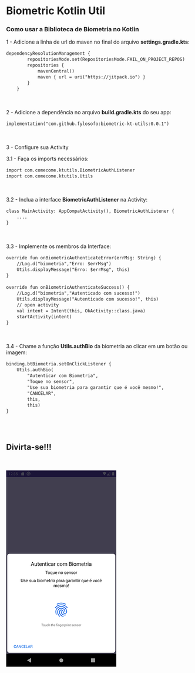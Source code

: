 # Biometric Kotlin Util

### Como usar a Biblioteca de Biometria no Kotlin<br />

1 - Adicione a linha de url do maven no final do arquivo <b>settings.gradle.kts</b>:
```
dependencyResolutionManagement {
		repositoriesMode.set(RepositoriesMode.FAIL_ON_PROJECT_REPOS)
		repositories {
			mavenCentral()
			maven { url = uri("https://jitpack.io") }
		}
	}
```
<br /><br />
2 - Adicione a dependência no arquivo <b>build.gradle.kts</b> do seu app:
```
implementation("com.github.fylosofo:biometric-kt-utils:0.0.1")
```
<br /><br />
3 - Configure sua Activity<br />

3.1 - Faça os imports necessários:
```
import com.comecome.ktutils.BiometricAuthListener
import com.comecome.ktutils.Utils
```
<br /><br />
3.2 - Inclua a interface <b>BiometricAuthListener</b> na Activity:
```
class MainActivity: AppCompatActivity(), BiometricAuthListener {
    ....
}
```
<br /><br />
3.3 - Implemente os membros da Interface:
```
override fun onBiometricAuthenticateError(errMsg: String) {
    //Log.d("biometria","Erro: $errMsg")
    Utils.displayMessage("Erro: $errMsg", this)
}

override fun onBiometricAuthenticateSuccess() {
    //Log.d("biometria","Autenticado com sucesso!")
    Utils.displayMessage("Autenticado com sucesso!", this)
    // open activity
    val intent = Intent(this, OkActivity::class.java)
    startActivity(intent)
}
```
<br /><br />
3.4 - Chame a função <b>Utils.authBio</b> da biometria ao clicar em um botão ou imagem:
```
binding.btBiometria.setOnClickListener {
    Utils.authBio(
        "Autenticar com Biometria",
        "Toque no sensor",
        "Use sua biometria para garantir que é você mesmo!",
        "CANCELAR",
        this,
        this)
}
```
<br /><br />
## Divirta-se!!!
<br /><br />
![localImage](./app/src/main/res/drawable/screenshot_biometric.png)